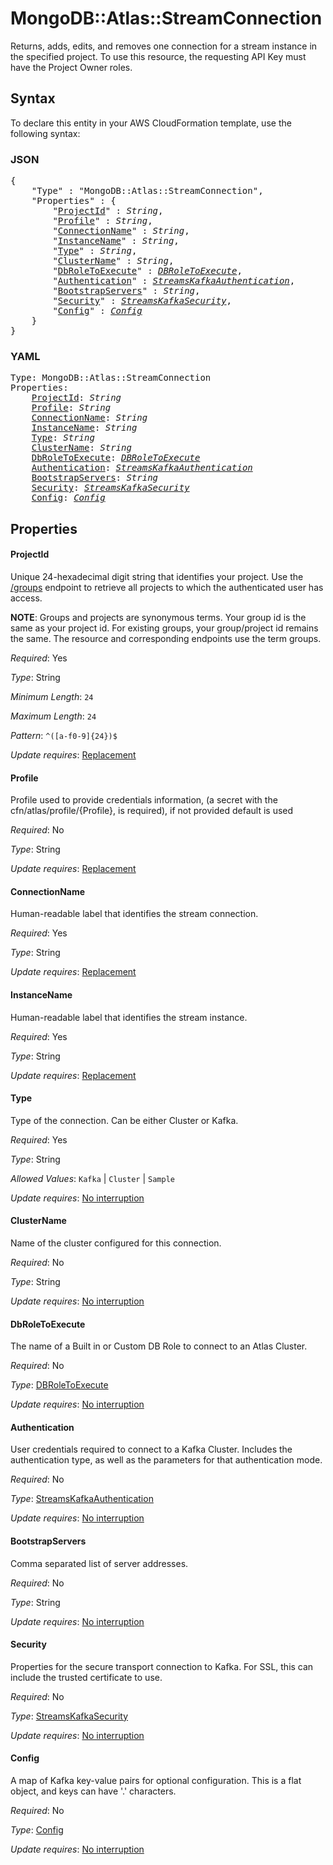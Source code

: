 # MongoDB::Atlas::StreamConnection

Returns, adds, edits, and removes one connection for a stream instance in the specified project. To use this resource, the requesting API Key must have the Project Owner roles.

## Syntax

To declare this entity in your AWS CloudFormation template, use the following syntax:

### JSON

<pre>
{
    "Type" : "MongoDB::Atlas::StreamConnection",
    "Properties" : {
        "<a href="#projectid" title="ProjectId">ProjectId</a>" : <i>String</i>,
        "<a href="#profile" title="Profile">Profile</a>" : <i>String</i>,
        "<a href="#connectionname" title="ConnectionName">ConnectionName</a>" : <i>String</i>,
        "<a href="#instancename" title="InstanceName">InstanceName</a>" : <i>String</i>,
        "<a href="#type" title="Type">Type</a>" : <i>String</i>,
        "<a href="#clustername" title="ClusterName">ClusterName</a>" : <i>String</i>,
        "<a href="#dbroletoexecute" title="DbRoleToExecute">DbRoleToExecute</a>" : <i><a href="dbroletoexecute.md">DBRoleToExecute</a></i>,
        "<a href="#authentication" title="Authentication">Authentication</a>" : <i><a href="streamskafkaauthentication.md">StreamsKafkaAuthentication</a></i>,
        "<a href="#bootstrapservers" title="BootstrapServers">BootstrapServers</a>" : <i>String</i>,
        "<a href="#security" title="Security">Security</a>" : <i><a href="streamskafkasecurity.md">StreamsKafkaSecurity</a></i>,
        "<a href="#config" title="Config">Config</a>" : <i><a href="config.md">Config</a></i>
    }
}
</pre>

### YAML

<pre>
Type: MongoDB::Atlas::StreamConnection
Properties:
    <a href="#projectid" title="ProjectId">ProjectId</a>: <i>String</i>
    <a href="#profile" title="Profile">Profile</a>: <i>String</i>
    <a href="#connectionname" title="ConnectionName">ConnectionName</a>: <i>String</i>
    <a href="#instancename" title="InstanceName">InstanceName</a>: <i>String</i>
    <a href="#type" title="Type">Type</a>: <i>String</i>
    <a href="#clustername" title="ClusterName">ClusterName</a>: <i>String</i>
    <a href="#dbroletoexecute" title="DbRoleToExecute">DbRoleToExecute</a>: <i><a href="dbroletoexecute.md">DBRoleToExecute</a></i>
    <a href="#authentication" title="Authentication">Authentication</a>: <i><a href="streamskafkaauthentication.md">StreamsKafkaAuthentication</a></i>
    <a href="#bootstrapservers" title="BootstrapServers">BootstrapServers</a>: <i>String</i>
    <a href="#security" title="Security">Security</a>: <i><a href="streamskafkasecurity.md">StreamsKafkaSecurity</a></i>
    <a href="#config" title="Config">Config</a>: <i><a href="config.md">Config</a></i>
</pre>

## Properties

#### ProjectId

Unique 24-hexadecimal digit string that identifies your project. Use the [/groups](#tag/Projects/operation/listProjects) endpoint to retrieve all projects to which the authenticated user has access.

**NOTE**: Groups and projects are synonymous terms. Your group id is the same as your project id. For existing groups, your group/project id remains the same. The resource and corresponding endpoints use the term groups.

_Required_: Yes

_Type_: String

_Minimum Length_: <code>24</code>

_Maximum Length_: <code>24</code>

_Pattern_: <code>^([a-f0-9]{24})$</code>

_Update requires_: [Replacement](https://docs.aws.amazon.com/AWSCloudFormation/latest/UserGuide/using-cfn-updating-stacks-update-behaviors.html#update-replacement)

#### Profile

Profile used to provide credentials information, (a secret with the cfn/atlas/profile/{Profile}, is required), if not provided default is used

_Required_: No

_Type_: String

_Update requires_: [Replacement](https://docs.aws.amazon.com/AWSCloudFormation/latest/UserGuide/using-cfn-updating-stacks-update-behaviors.html#update-replacement)

#### ConnectionName

Human-readable label that identifies the stream connection.

_Required_: Yes

_Type_: String

_Update requires_: [Replacement](https://docs.aws.amazon.com/AWSCloudFormation/latest/UserGuide/using-cfn-updating-stacks-update-behaviors.html#update-replacement)

#### InstanceName

Human-readable label that identifies the stream instance.

_Required_: Yes

_Type_: String

_Update requires_: [Replacement](https://docs.aws.amazon.com/AWSCloudFormation/latest/UserGuide/using-cfn-updating-stacks-update-behaviors.html#update-replacement)

#### Type

Type of the connection. Can be either Cluster or Kafka.

_Required_: Yes

_Type_: String

_Allowed Values_: <code>Kafka</code> | <code>Cluster</code> | <code>Sample</code>

_Update requires_: [No interruption](https://docs.aws.amazon.com/AWSCloudFormation/latest/UserGuide/using-cfn-updating-stacks-update-behaviors.html#update-no-interrupt)

#### ClusterName

Name of the cluster configured for this connection.

_Required_: No

_Type_: String

_Update requires_: [No interruption](https://docs.aws.amazon.com/AWSCloudFormation/latest/UserGuide/using-cfn-updating-stacks-update-behaviors.html#update-no-interrupt)

#### DbRoleToExecute

The name of a Built in or Custom DB Role to connect to an Atlas Cluster.

_Required_: No

_Type_: <a href="dbroletoexecute.md">DBRoleToExecute</a>

_Update requires_: [No interruption](https://docs.aws.amazon.com/AWSCloudFormation/latest/UserGuide/using-cfn-updating-stacks-update-behaviors.html#update-no-interrupt)

#### Authentication

User credentials required to connect to a Kafka Cluster. Includes the authentication type, as well as the parameters for that authentication mode.

_Required_: No

_Type_: <a href="streamskafkaauthentication.md">StreamsKafkaAuthentication</a>

_Update requires_: [No interruption](https://docs.aws.amazon.com/AWSCloudFormation/latest/UserGuide/using-cfn-updating-stacks-update-behaviors.html#update-no-interrupt)

#### BootstrapServers

Comma separated list of server addresses.

_Required_: No

_Type_: String

_Update requires_: [No interruption](https://docs.aws.amazon.com/AWSCloudFormation/latest/UserGuide/using-cfn-updating-stacks-update-behaviors.html#update-no-interrupt)

#### Security

Properties for the secure transport connection to Kafka. For SSL, this can include the trusted certificate to use.

_Required_: No

_Type_: <a href="streamskafkasecurity.md">StreamsKafkaSecurity</a>

_Update requires_: [No interruption](https://docs.aws.amazon.com/AWSCloudFormation/latest/UserGuide/using-cfn-updating-stacks-update-behaviors.html#update-no-interrupt)

#### Config

A map of Kafka key-value pairs for optional configuration. This is a flat object, and keys can have '.' characters.

_Required_: No

_Type_: <a href="config.md">Config</a>

_Update requires_: [No interruption](https://docs.aws.amazon.com/AWSCloudFormation/latest/UserGuide/using-cfn-updating-stacks-update-behaviors.html#update-no-interrupt)

